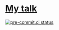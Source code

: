 # [My talk](https://tschm.github.io/epfl/)

[![pre-commit.ci status](https://results.pre-commit.ci/badge/github/tschm/epfl/master.svg)](https://results.pre-commit.ci/latest/github/tschm/epfl/master)
